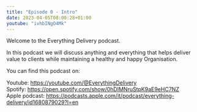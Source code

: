 ```yaml
---
title: "Episode 0 - Intro"
date: 2023-04-05T08:00:28+01:00
youtube: "ivhbINgO4Mk"
---
```


Welcome to the Everything Delivery podcast.

<!--more-->

In this podcast we will discuss anything and everything that helps deliver value to clients while maintaining a healthy and happy Organisation.

You can find this podcast on:

Youtube: https://youtube.com/@EverythingDelivery  
Spotify: https://open.spotify.com/show/0hDIMNruStpK9aE9eHC7NZ  
Apple podcast: https://podcasts.apple.com/it/podcast/everything-delivery/id1680879029?l=en